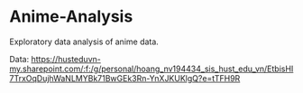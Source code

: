 # Anime-Analysis

Exploratory data analysis of anime data.

Data: https://husteduvn-my.sharepoint.com/:f:/g/personal/hoang_nv194434_sis_hust_edu_vn/EtbisHI7TrxOqDujhWaNLMYBk71BwGEk3Rn-YnXJKUKlgQ?e=tTFH9R
